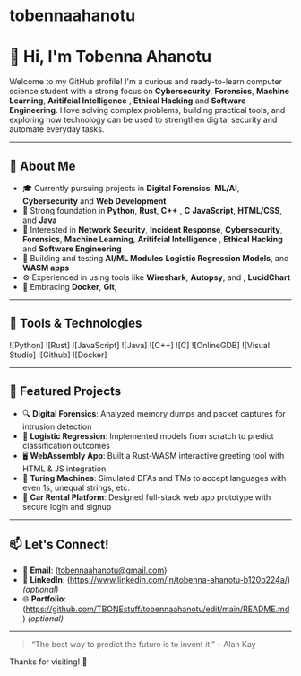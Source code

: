# tobennaahanotu

# 👋 Hi, I'm Tobenna Ahanotu

Welcome to my GitHub profile! I'm a curious and ready-to-learn computer science student with a strong focus on **Cybersecurity**, **Forensics**, **Machine Learning**, **Aritifcial Intelligence** , **Ethical Hacking** and **Software Engineering**. I love solving complex problems, building practical tools, and exploring how technology can be used to strengthen digital security and automate everyday tasks.

---

## 🚀 About Me

- 🎓 Currently pursuing projects in **Digital Forensics**, **ML/AI**, **Cybersecurity** and **Web Development**
- 🧠 Strong foundation in **Python**, **Rust**, **C++** , **C** **JavaScript**, **HTML/CSS**, and  **Java**
- 🔐 Interested in **Network Security**, **Incident Response**, **Cybersecurity**, **Forensics**, **Machine Learning**, **Aritifcial Intelligence** , **Ethical Hacking** and **Software Engineering**
- 🧪 Building and testing **AI/ML Modules** **Logistic Regression Models**, and **WASM apps**
- ⚙️ Experienced in using tools like **Wireshark**, **Autopsy**, and , **LucidChart**
- 🐳 Embracing **Docker**, **Git**, 

---

## 🧰 Tools & Technologies

![Python]
![Rust]
![JavaScript]
![Java]
![C++]
![C]
![OnlineGDB]
![Visual Studio]
![Github]
![Docker]





---

## 📂 Featured Projects

- 🔍 **Digital Forensics**: Analyzed memory dumps and packet captures for intrusion detection
- 🧮 **Logistic Regression**: Implemented models from scratch to predict classification outcomes
- 🖥️ **WebAssembly App**: Built a Rust-WASM interactive greeting tool with HTML & JS integration
- 🤖 **Turing Machines**: Simulated DFAs and TMs to accept languages with even 1s, unequal strings, etc.
- 🧱 **Car Rental Platform**: Designed full-stack web app prototype with secure login and signup

---



## 📫 Let's Connect!

- 📧 **Email**: (tobennaahanotu@gmail.com)
- 🔗 **LinkedIn**: (https://www.linkedin.com/in/tobenna-ahanotu-b120b224a/) *(optional)*
- 🌐 **Portfolio**: (https://github.com/TBONEstuff/tobennaahanotu/edit/main/README.md) *(optional)*

---

> “The best way to predict the future is to invent it.” – Alan Kay

Thanks for visiting! 🚀
